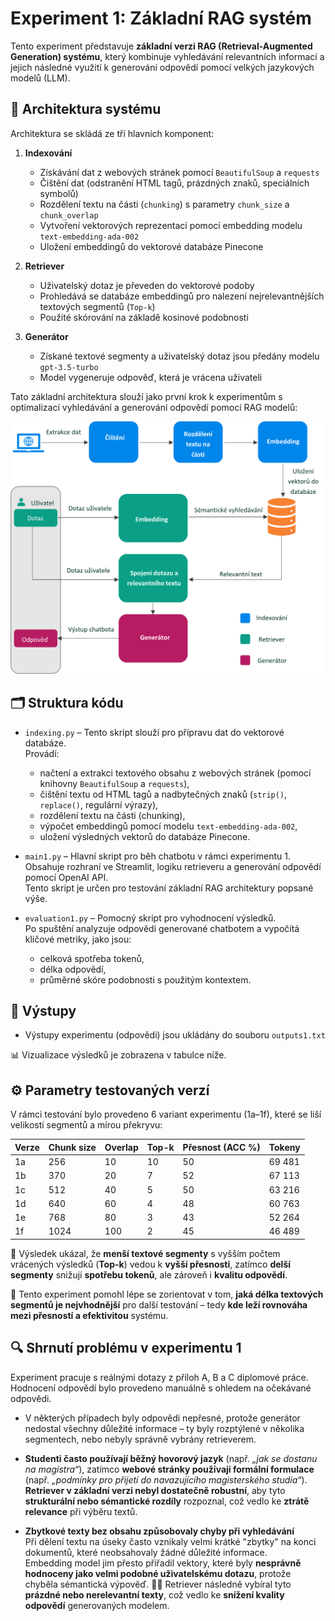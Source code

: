 # Experiment 1: Základní RAG systém

Tento experiment představuje **základní verzi RAG (Retrieval-Augmented Generation) systému**, který kombinuje vyhledávání relevantních informací a jejich následné využití k generování odpovědí pomocí velkých jazykových modelů (LLM).
## 🧩 Architektura systému
Architektura se skládá ze tří hlavních komponent:

1. **Indexování**  
   - Získávání dat z webových stránek pomocí `BeautifulSoup` a `requests`
   - Čištění dat (odstranění HTML tagů, prázdných znaků, speciálních symbolů)
   - Rozdělení textu na části (`chunking`) s parametry `chunk_size` a `chunk_overlap`
   - Vytvoření vektorových reprezentací pomocí embedding modelu `text-embedding-ada-002`
   - Uložení embeddingů do vektorové databáze Pinecone

2. **Retriever**  
   - Uživatelský dotaz je převeden do vektorové podoby
   - Prohledává se databáze embeddingů pro nalezení nejrelevantnějších textových segmentů (`Top-k`)
   - Použité skórování na základě kosinové podobnosti

3. **Generátor**  
   - Získané textové segmenty a uživatelský dotaz jsou předány modelu `gpt-3.5-turbo`
   - Model vygeneruje odpověď, která je vrácena uživateli

Tato základní architektura slouží jako první krok k experimentům s optimalizací vyhledávání a generování odpovědí pomocí RAG modelů:

![Architecture Experiment 1](./arch_exp1.png)


## 🗂️ Struktura kódu

- `indexing.py` – Tento skript slouží pro přípravu dat do vektorové databáze.  
  Provádí:
  - načtení a extrakci textového obsahu z webových stránek (pomocí knihovny `BeautifulSoup` a `requests`),
  - čištění textu od HTML tagů a nadbytečných znaků (`strip()`, `replace()`, regulární výrazy),
  - rozdělení textu na části (chunking),
  - výpočet embeddingů pomocí modelu `text-embedding-ada-002`,
  - uložení výsledných vektorů do databáze Pinecone.

- `main1.py` – Hlavní skript pro běh chatbotu v rámci experimentu 1.  
  Obsahuje rozhraní ve Streamlit, logiku retrieveru a generování odpovědí pomocí OpenAI API.  
  Tento skript je určen pro testování základní RAG architektury popsané výše.

- `evaluation1.py` – Pomocný skript pro vyhodnocení výsledků.  
  Po spuštění analyzuje odpovědi generované chatbotem a vypočítá klíčové metriky, jako jsou:
  - celková spotřeba tokenů,
  - délka odpovědí,
  - průměrné skóre podobnosti s použitým kontextem.
 
## 📁 Výstupy

- Výstupy experimentu (odpovědi) jsou ukládány do souboru `outputs1.txt`

📊 Vizualizace výsledků je zobrazena v tabulce níže.  

## ⚙️ Parametry testovaných verzí

V rámci testování bylo provedeno 6 variant experimentu (1a–1f), které se liší velikostí segmentů a mírou překryvu:

| Verze | Chunk size | Overlap | Top-k | Přesnost (ACC %) | Tokeny |
|-------|------------|---------|-------|------------------|--------|
| 1a    | 256        | 10      | 10    | 50               | 69 481 |
| 1b    | 370        | 20      | 7     | 52               | 67 113 |
| 1c    | 512        | 40      | 5     | 50               | 63 216 |
| 1d    | 640        | 60      | 4     | 48               | 60 763 |
| 1e    | 768        | 80      | 3     | 43               | 52 264 |
| 1f    | 1024       | 100     | 2     | 45               | 46 489 |

🧠 Výsledek ukázal, že **menší textové segmenty** s vyšším počtem vrácených výsledků (**Top-k**) vedou k **vyšší přesnosti**, zatímco **delší segmenty** snižují **spotřebu tokenů**, ale zároveň i **kvalitu odpovědí**.

📌 Tento experiment pomohl lépe se zorientovat v tom, **jaká délka textových segmentů je nejvhodnější** pro další testování – tedy **kde leží rovnováha mezi přesností a efektivitou** systému.


## 🔍 Shrnutí problému v experimentu 1

Experiment pracuje s reálnými dotazy z příloh A, B a C diplomové práce. Hodnocení odpovědí bylo provedeno manuálně s ohledem na očekávané odpovědi.

- V některých případech byly odpovědi nepřesné, protože generátor nedostal všechny důležité informace – ty byly rozptýlené v několika segmentech, nebo nebyly správně vybrány retrieverem.

- **Studenti často používají běžný hovorový jazyk** (např. *„jak se dostanu na magistra“*), zatímco **webové stránky používají formální formulace** (např. *„podmínky pro přijetí do navazujícího magisterského studia“*).  
  **Retriever v základní verzi nebyl dostatečně robustní**, aby tyto **strukturální nebo sémantické rozdíly** rozpoznal, což vedlo ke **ztrátě relevance** při výběru textů.
-  **Zbytkové texty bez obsahu způsobovaly chyby při vyhledávání**  
  Při dělení textu na úseky často vznikaly velmi krátké "zbytky" na konci dokumentů, které neobsahovaly žádné důležité informace.  
  Embedding model jim přesto přiřadil vektory, které byly **nesprávně hodnoceny jako velmi podobné uživatelskému dotazu**, protože chyběla sémantická výpověď. 🤷‍♂️  Retriever následně vybíral tyto **prázdné nebo nerelevantní texty**, což vedlo ke **snížení kvality odpovědí** generovaných modelem.



